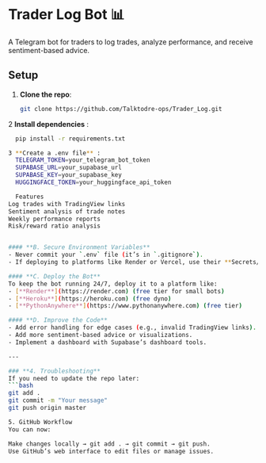 # Trader Log Bot 📊

A Telegram bot for traders to log trades, analyze performance, and receive sentiment-based advice.

## Setup

1. **Clone the repo**:
   ```bash
   git clone https://github.com/Talktodre-ops/Trader_Log.git


2 **Install dependencies** :
  ```bash
    pip install -r requirements.txt

3 **Create a .env file** : 
    TELEGRAM_TOKEN=your_telegram_bot_token
    SUPABASE_URL=your_supabase_url
    SUPABASE_KEY=your_supabase_key
    HUGGINGFACE_TOKEN=your_huggingface_api_token

    Features
Log trades with TradingView links
Sentiment analysis of trade notes
Weekly performance reports
Risk/reward ratio analysis


#### **B. Secure Environment Variables**
- Never commit your `.env` file (it’s in `.gitignore`).
- If deploying to platforms like Render or Vercel, use their **Secrets/Environment Variables** feature to store keys securely.

#### **C. Deploy the Bot**
To keep the bot running 24/7, deploy it to a platform like:
- [**Render**](https://render.com) (free tier for small bots)
- [**Heroku**](https://heroku.com) (free dyno)
- [**PythonAnywhere**](https://www.pythonanywhere.com) (free tier)

#### **D. Improve the Code**
- Add error handling for edge cases (e.g., invalid TradingView links).
- Add more sentiment-based advice or visualizations.
- Implement a dashboard with Supabase’s dashboard tools.

---

### **4. Troubleshooting**
If you need to update the repo later:
```bash
git add .
git commit -m "Your message"
git push origin master

5. GitHub Workflow
You can now:

Make changes locally → git add . → git commit → git push.
Use GitHub’s web interface to edit files or manage issues.